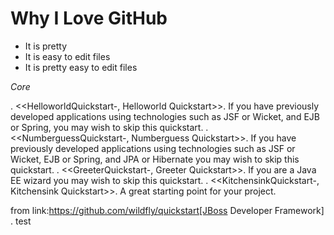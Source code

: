 # Why I Love GitHub

* It is pretty
* It is easy to edit files
* It is pretty easy to edit files


*Core*

. <<HelloworldQuickstart-, Helloworld Quickstart>>. If you have previously developed applications using technologies such as JSF or Wicket, and EJB or Spring, you may wish to skip this quickstart.
. <<NumberguessQuickstart-, Numberguess Quickstart>>. If you have previously developed applications using technologies such as JSF or Wicket, EJB or Spring, and JPA or Hibernate you may wish to skip this quickstart.
. <<GreeterQuickstart-, Greeter Quickstart>>. If you are a Java EE wizard you may wish to skip this quickstart.
. <<KitchensinkQuickstart-, Kitchensink Quickstart>>. A great starting point for your project.


from link:https://github.com/wildfly/quickstart[JBoss Developer Framework] . test
